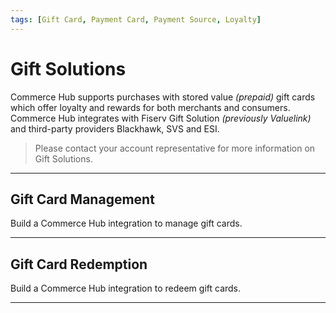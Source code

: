 ```yaml
---
tags: [Gift Card, Payment Card, Payment Source, Loyalty]
---
```


# Gift Solutions 

Commerce Hub supports purchases with stored value _(prepaid)_ gift cards which offer loyalty and rewards for both merchants and consumers. Commerce Hub integrates with Fiserv Gift Solution _(previously Valuelink)_ and third-party providers Blackhawk, SVS and ESI.

<!-- theme: info -->
> Please contact your account representative for more information on Gift Solutions.

---

## Gift Card Management

Build a Commerce Hub integration to manage gift cards.

<!-- type: row -->

<!-- type: card
title: Activation
description: Submit an Activation Request for a Stored Value Card. The request can be for a Virtual Gift Card or Physical gift card. Merchant funded.
link: ?path=docs/Resources/Guides/Payment-Sources/Gift/Activation.md
-->

<!-- type: card
title: Reload
description: Submit a Reload Request for a Stored Value card to add balance to the already activated Gift Card.
link: ?path= ADD LINKXXXXXXXXXXXXXXXXXXXXXXXX
-->

<!-- type: card
title: Cash Out
description: Submit a Cash Out Request for a Stored Value card. This transaction is used to remove fund from the card. The card continues to remain active.
link: ?path=docs/Resources/Guides/Payment-Sources/Gift/Cash-Out.md
-->

<!-- type: row-end -->

<!-- type: row -->

<!-- type: card
title: Merge 
description: Submit an Activation Request for a Stored Value Card. The request can be for a Virtual Gift Card or Physical gift card. Merchant funded.
link: ?path=docs/Resources/Guides/Payment-Sources/Gift/Activation.md
-->

<!-- type: card
title: Cancel
description: Submit a Reload Request for a Stored Value card to add balance to the already activated Gift Card.
link: ?path= ADD LINKXXXXXXXXXXXXXXXXXXXXXXXX
-->

<!-- type: card
title: Balance Inquiry
description: Submit a Cash Out Request for a Stored Value card. This transaction is used to remove fund from the card. The card continues to remain active.
link: ?path=docs/Resources/Guides/Payment-Sources/Gift/Cash-Out.md
-->

<!-- type: row-end -->

---

## Gift Card Redemption

Build a Commerce Hub integration to redeem gift cards.

<!-- type: row -->

<!-- type: card
title: Charges
description: Submit an Activation Request for a Stored Value Card. The request can be for a Virtual Gift Card or Physical gift card. Merchant funded.
link: ?path=docs/Resources/Guides/Payment-Sources/Gift/Activation.md
-->

<!-- type: card
title: Refunds
description: Submit a Reload Request for a Stored Value card to add balance to the already activated Gift Card.
link: ?path= ADD LINKXXXXXXXXXXXXXXXXXXXXXXXX
-->

<!-- type: card
title: Cancel
description: Submit a Cash Out Request for a Stored Value card. This transaction is used to remove fund from the card. The card continues to remain active.
link: ?path=docs/Resources/Guides/Payment-Sources/Gift/Cash-Out.md
-->

<!-- type: row-end -->

---


